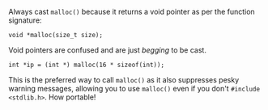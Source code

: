 Always cast `malloc()` because it returns a void pointer as per the function signature:

	void *malloc(size_t size);

Void pointers are confused and are just _begging_ to be cast.

	int *ip = (int *) malloc(16 * sizeof(int));

This is the preferred way to call `malloc()` as it also suppresses pesky warning messages, allowing you to use `malloc()` even if you don't `#include <stdlib.h>`. How portable!
